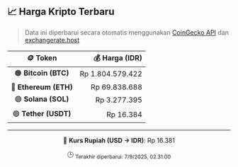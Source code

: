 

<!-- HARGA_KRIPTO -->
## 📈 Harga Kripto Terbaru

> Data ini diperbarui secara otomatis menggunakan [CoinGecko API](https://www.coingecko.com/) dan [exchangerate.host](https://exchangerate.host/)

<div align="center">

| 🪙 Token | 💰 Harga (IDR) |
|:------:|---------------:|
| 🟠 **Bitcoin (BTC)**   | Rp 1.804.579.422 |
| 🔵 **Ethereum (ETH)**  | Rp 69.838.688 |
| 🟣 **Solana (SOL)**    | Rp 3.277.395 |
| 🟢 **Tether (USDT)**   | Rp 16.384 |

---

💱 **Kurs Rupiah (USD → IDR)**: Rp 16.381

🕒 <sub>Terakhir diperbarui: 7/9/2025, 02.31.00</sub>

</div>
<!-- /HARGA_KRIPTO -->